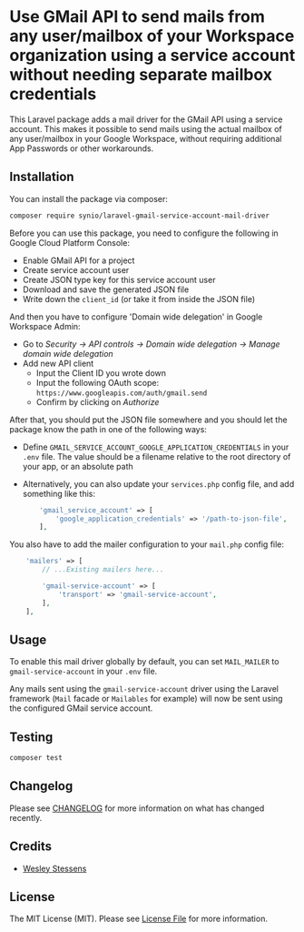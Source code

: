 # Use GMail API to send mails from any user/mailbox of your Workspace organization using a service account without needing separate mailbox credentials

This Laravel package adds a mail driver for the GMail API using a service account. This makes it possible to send mails using the actual mailbox of any user/mailbox in your Google Workspace, without requiring additional App Passwords or other workarounds.

## Installation

You can install the package via composer:

```bash
composer require synio/laravel-gmail-service-account-mail-driver
```

Before you can use this package, you need to configure the following in Google Cloud Platform Console:

- Enable GMail API for a project
- Create service account user
- Create JSON type key for this service account user
- Download and save the generated JSON file
- Write down the `client_id` (or take it from inside the JSON file)

And then you have to configure 'Domain wide delegation' in Google Workspace Admin:

- Go to *Security -> API controls -> Domain wide delegation -> Manage domain wide delegation*
- Add new API client
  - Input the Client ID you wrote down
  - Input the following OAuth scope: `https://www.googleapis.com/auth/gmail.send`
  - Confirm by clicking on *Authorize*

After that, you should put the JSON file somewhere and you should let the package know the path in one of the following ways:

- Define `GMAIL_SERVICE_ACCOUNT_GOOGLE_APPLICATION_CREDENTIALS` in your `.env` file. The value should be a filename relative to the root directory of your app, or an absolute path
- Alternatively, you can also update your `services.php` config file, and add something like this:

    ```php
        'gmail_service_account' => [
            'google_application_credentials' => '/path-to-json-file',
        ],
    ```

You also have to add the mailer configuration to your `mail.php` config file:

```php
    'mailers' => [
        // ...Existing mailers here...

        'gmail-service-account' => [
            'transport' => 'gmail-service-account',
        ],
    ],
```

## Usage

To enable this mail driver globally by default, you can set `MAIL_MAILER` to `gmail-service-account` in your `.env` file.

Any mails sent using the `gmail-service-account` driver using the Laravel framework (`Mail` facade or `Mailables` for example) will now be sent using the configured GMail service account.

## Testing

```bash
composer test
```

## Changelog

Please see [CHANGELOG](CHANGELOG.md) for more information on what has changed recently.

## Credits

- [Wesley Stessens](https://github.com/synio-wesley)

## License

The MIT License (MIT). Please see [License File](LICENSE.md) for more information.
